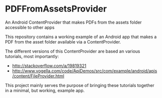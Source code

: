 PDFFromAssetsProvider
=====================

An Android ContentProvider that makes PDFs from the assets folder accessible to other apps

This repository contains a working example of an Android app that makes a PDF from the asset folder available via a ContentProvider.

The different versions of this ContentProvider are based an various tutorials, most importantly:
* http://stackoverflow.com/a/19819321
* http://www.vogella.com/code/ApiDemos/src/com/example/android/apis/content/FileProvider.html

This project mainly serves the purpose of bringing these tutorials together in a minimal, but working, example app.
